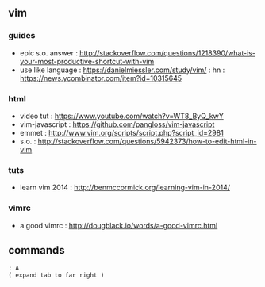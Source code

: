 ## vim 

### guides
- epic s.o. answer : http://stackoverflow.com/questions/1218390/what-is-your-most-productive-shortcut-with-vim
- use like language : https://danielmiessler.com/study/vim/ : hn : https://news.ycombinator.com/item?id=10315645

### html 
- video tut : https://www.youtube.com/watch?v=WT8_ByQ_kwY
- vim-javascript : https://github.com/pangloss/vim-javascript
- emmet : http://www.vim.org/scripts/script.php?script_id=2981
- s.o. : http://stackoverflow.com/questions/5942373/how-to-edit-html-in-vim

### tuts
- learn vim 2014 : http://benmccormick.org/learning-vim-in-2014/

### vimrc
- a good vimrc : http://dougblack.io/words/a-good-vimrc.html

## commands

```
: A
( expand tab to far right )
```
